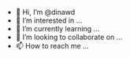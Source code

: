 - 👋 Hi, I’m @dinawd
- 👀 I’m interested in ...
- 🌱 I’m currently learning ...
- 💞️ I’m looking to collaborate on ...
- 📫 How to reach me ...

<!---
dinawd/dinawd is a ✨ special ✨ repository because its `README.md` (this file) appears on your GitHub profile.
You can click the Preview link to take a look at your changes.
--->

